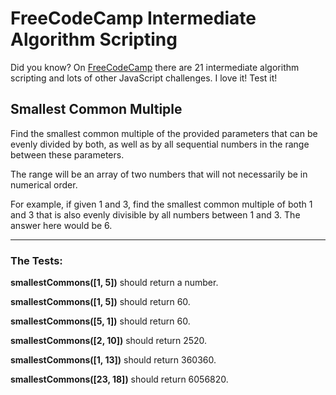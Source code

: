 # FreeCodeCamp Intermediate Algorithm Scripting

Did you know? On [FreeCodeCamp](https://www.freecodecamp.org/) there are 21 intermediate algorithm scripting and lots of other JavaScript challenges. I love it! Test it!

## Smallest Common Multiple

Find the smallest common multiple of the provided parameters that can be evenly divided by both, as well as by all sequential numbers in the range between these parameters.

The range will be an array of two numbers that will not necessarily be in numerical order.

For example, if given 1 and 3, find the smallest common multiple of both 1 and 3 that is also evenly divisible by all numbers between 1 and 3. The answer here would be 6.

---

### The Tests:

**smallestCommons([1, 5])** should return a number.

**smallestCommons([1, 5])** should return 60.

**smallestCommons([5, 1])** should return 60.

**smallestCommons([2, 10])** should return 2520.

**smallestCommons([1, 13])** should return 360360.

**smallestCommons([23, 18])** should return 6056820.
